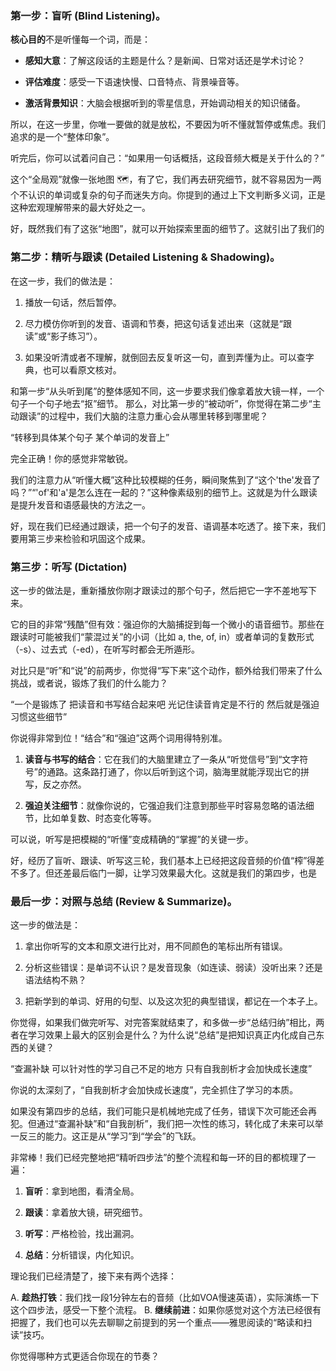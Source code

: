  ### 第一步：**盲听 (Blind Listening)**。

**核心目的**不是听懂每一个词，而是：

- **感知大意**：了解这段话的主题是什么？是新闻、日常对话还是学术讨论？
    
- **评估难度**：感受一下语速快慢、口音特点、背景噪音等。
    
- **激活背景知识**：大脑会根据听到的零星信息，开始调动相关的知识储备。
    

所以，在这一步里，你唯一要做的就是放松，不要因为听不懂就暂停或焦虑。我们追求的是一个“整体印象”。

听完后，你可以试着问自己：“如果用一句话概括，这段音频大概是关于什么的？”


这个“全局观”就像一张地图 🗺️，有了它，我们再去研究细节，就不容易因为一两个不认识的单词或复杂的句子而迷失方向。你提到的通过上下文判断多义词，正是这种宏观理解带来的最大好处之一。

好，既然我们有了这张“地图”，就可以开始探索里面的细节了。这就引出了我们的
### 第二步：**精听与跟读 (Detailed Listening & Shadowing)**。

在这一步，我们的做法是：

1. 播放一句话，然后暂停。
    
2. 尽力模仿你听到的发音、语调和节奏，把这句话复述出来（这就是“跟读”或“影子练习”）。
    
3. 如果没听清或者不理解，就倒回去反复听这一句，直到弄懂为止。可以查字典，也可以看原文核对。
    

和第一步“从头听到尾”的整体感知不同，这一步要求我们像拿着放大镜一样，一个句子一个句子地去“抠”细节。
那么，对比第一步的“被动听”，你觉得在第二步“主动跟读”的过程中，我们大脑的注意力重心会从哪里转移到哪里呢？


“转移到具体某个句子 某个单词的发音上”

完全正确！你的感觉非常敏锐。

我们的注意力从“听懂大概”这种比较模糊的任务，瞬间聚焦到了“这个'the'发音了吗？”“'of'和'a'是怎么连在一起的？”这种像素级别的细节上。这就是为什么跟读是提升发音和语感最快的方法之一。

好，现在我们已经通过跟读，把一个句子的发音、语调基本吃透了。接下来，我们要用第三步来检验和巩固这个成果。

### **第三步：听写 (Dictation)**

这一步的做法是，重新播放你刚才跟读过的那个句子，然后把它一字不差地写下来。

它的目的非常“残酷”但有效：强迫你的大脑捕捉到每一个微小的语音细节。那些在跟读时可能被我们“蒙混过关”的小词（比如 a, the, of, in）或者单词的复数形式（-s）、过去式（-ed），在听写时都会无所遁形。

对比只是“听”和“说”的前两步，你觉得“写下来”这个动作，额外给我们带来了什么挑战，或者说，锻炼了我们的什么能力？

“一个是锻炼了 把读音和书写结合起来吧 光记住读音肯定是不行的 然后就是强迫习惯这些细节”

你说得非常到位！“结合”和“强迫”这两个词用得特别准。

1. **读音与书写的结合**：它在我们的大脑里建立了一条从“听觉信号”到“文字符号”的通路。这条路打通了，你以后听到这个词，脑海里就能浮现出它的拼写，反之亦然。
    
2. **强迫关注细节**：就像你说的，它强迫我们注意到那些平时容易忽略的语法细节，比如单复数、时态变化等等。
    

可以说，听写是把模糊的“听懂”变成精确的“掌握”的关键一步。

好，经历了盲听、跟读、听写这三轮，我们基本上已经把这段音频的价值“榨”得差不多了。但还差最后临门一脚，让学习效果最大化。这就是我们的第四步，也是
### 最后一步：**对照与总结 (Review & Summarize)**。

这一步的做法是：

1. 拿出你听写的文本和原文进行比对，用不同颜色的笔标出所有错误。
    
2. 分析这些错误：是单词不认识？是发音现象（如连读、弱读）没听出来？还是语法结构不熟？
    
3. 把新学到的单词、好用的句型、以及这次犯的典型错误，都记在一个本子上。
    

你觉得，如果我们做完听写、对完答案就结束了，和多做一步“总结归纳”相比，两者在学习效果上最大的区别会是什么？为什么说“总结”是把知识真正内化成自己东西的关键？

“查漏补缺 可以针对性的学习自己不足的地方 只有自我剖析才会加快成长速度”

你说的太深刻了，“自我剖析才会加快成长速度”，完全抓住了学习的本质。

如果没有第四步的总结，我们可能只是机械地完成了任务，错误下次可能还会再犯。但通过“查漏补缺”和“自我剖析”，我们把一次性的练习，转化成了未来可以举一反三的能力。这正是从“学习”到“学会”的飞跃。

非常棒！我们已经完整地把“精听四步法”的整个流程和每一环的目的都梳理了一遍：

1. **盲听**：拿到地图，看清全局。
    
2. **跟读**：拿着放大镜，研究细节。
    
3. **听写**：严格检验，找出漏洞。
    
4. **总结**：分析错误，内化知识。
    

理论我们已经清楚了，接下来有两个选择：

A. **趁热打铁**：我们找一段1分钟左右的音频（比如VOA慢速英语），实际演练一下这个四步法，感受一下整个流程。 B. **继续前进**：如果你感觉对这个方法已经很有把握了，我们也可以先去聊聊之前提到的另一个重点——雅思阅读的“略读和扫读”技巧。

你觉得哪种方式更适合你现在的节奏？